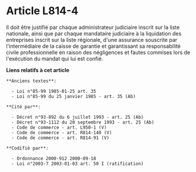 # Article L814-4

Il doit être justifié par chaque administrateur judiciaire inscrit sur la liste nationale, ainsi que par chaque mandataire
judiciaire à la liquidation des entreprises inscrit sur la liste régionale, d'une assurance souscrite par l'intermédiaire de
la caisse de garantie et garantissant sa responsabilité civile professionnelle en raison des négligences et fautes commises
lors de l'exécution du mandat qui lui est confié.

**Liens relatifs à cet article**

	**Anciens textes**:

	  - Loi n°85-99 1985-01-25 art. 35
	  - Loi n°85-99 du 25 janvier 1985 - art. 35 (Ab)

	**Cité par**:

	  - Décret n°93-892 du 6 juillet 1993 - art. 25 (Ab)
	  - Décret n°93-1112 du 20 septembre 1993 - art. 25 (Ab)
	  - Code de commerce - art. L950-1 (V)
	  - Code de commerce - art. R814-140 (V)
	  - Code de commerce - art. R814-91 (V)

	**Codifié par**:

	  - Ordonnance 2000-912 2000-09-18
	  - Loi n°2003-7 2003-01-03 art. 50 I (ratification)
